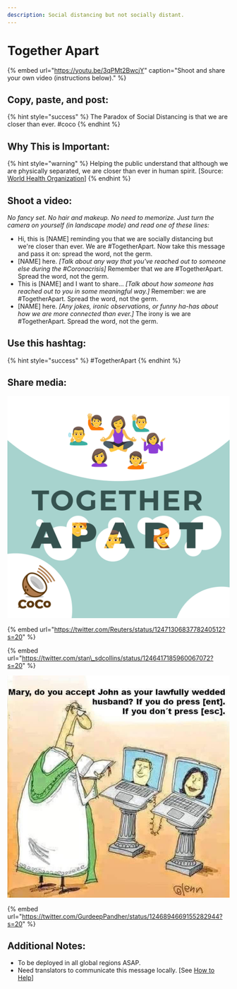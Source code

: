 ```yaml
---
description: Social distancing but not socially distant.
---
```


# Together Apart

{% embed url="https://youtu.be/3qPMt2BwcjY" caption="Shoot and share your own video \(instructions below\)." %}

## Copy, paste, and post:

{% hint style="success" %}
The Paradox of Social Distancing is that we are closer than ever. \#coco
{% endhint %}

## Why This is Important:

{% hint style="warning" %}
Helping the public understand that although we are physically separated, we are closer than ever in human spirit. \[Source: [World Health Organization](https://www.who.int/publications-detail/outbreak-communication-best-practices-for-communicating-with-the-public-during-an-outbreak)\]
{% endhint %}

## Shoot a video:

_No fancy set. No hair and makeup. No need to memorize. Just turn the camera on yourself \(in landscape mode\) and read one of these lines:_

* Hi, this is \[NAME\] reminding you that we are socially distancing but we're closer than ever. We are \#TogetherApart. Now take this message and pass it on: spread the word, not the germ. 
* \[NAME\] here. _\[Talk about any way that you've reached out to someone else during the \#Coronacrisis\]_ Remember that we are \#TogetherApart. Spread the word, not the germ. 
* This is \[NAME\] and I want to share... _\[Talk about how someone has reached out to you in some meaningful way.\]_ Remember: we are \#TogetherApart. Spread the word, not the germ. 
* \[NAME\] here. _\[Any jokes, ironic observations, or funny ha-has about how we are more connected than ever.\]_ The irony is we are \#TogetherApart. Spread the word, not the germ.

## Use this hashtag:

{% hint style="success" %}
\#TogetherApart
{% endhint %}

## Share media:

![](../.gitbook/assets/together-apart.png)

{% embed url="https://twitter.com/Reuters/status/1247130683778240512?s=20" %}

{% embed url="https://twitter.com/stan\_sdcollins/status/1246417185960067072?s=20" %}

![](../.gitbook/assets/evlnr76uwailuln.jpeg)

{% embed url="https://twitter.com/GurdeepPandher/status/1246894669155282944?s=20" %}

## Additional Notes:

* To be deployed in all global regions ASAP.
* Need translators to communicate this message locally. \[See [How to Help](../how-to-help.md)\]

